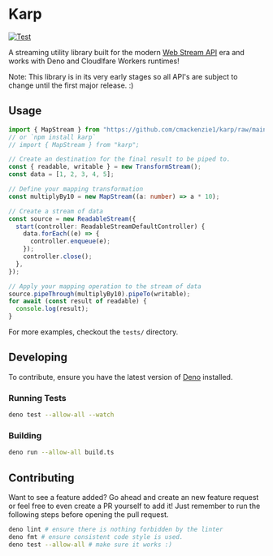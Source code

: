 # Karp

[![Test](https://github.com/cmackenzie1/karp/actions/workflows/deno-test.yml/badge.svg)](https://github.com/cmackenzie1/karp/actions/workflows/deno-test.yml)

A streaming utility library built for the modern
[Web Stream API](https://developer.mozilla.org/en-US/docs/Web/API/Streams_API)
era and works with Deno and Cloudlfare Workers runtimes!

Note: This library is in its very early stages so all API's are subject to
change until the first major release. :)

## Usage

```ts
import { MapStream } from "https://github.com/cmackenzie1/karp/raw/main/index.ts";
// or `npm install karp`
// import { MapStream } from "karp";

// Create an destination for the final result to be piped to.
const { readable, writable } = new TransformStream();
const data = [1, 2, 3, 4, 5];

// Define your mapping transformation
const multiplyBy10 = new MapStream((a: number) => a * 10);

// Create a stream of data
const source = new ReadableStream({
  start(controller: ReadableStreamDefaultController) {
    data.forEach((e) => {
      controller.enqueue(e);
    });
    controller.close();
  },
});

// Apply your mapping operation to the stream of data
source.pipeThrough(multiplyBy10).pipeTo(writable);
for await (const result of readable) {
  console.log(result);
}
```

For more examples, checkout the `tests/` directory.

## Developing

To contribute, ensure you have the latest version of [Deno](https://deno.land/)
installed.

### Running Tests

```bash
deno test --allow-all --watch
```

### Building

```bash
deno run --allow-all build.ts
```

## Contributing

Want to see a feature added? Go ahead and create an new feature request or feel
free to even create a PR yourself to add it! Just remember to run the following
steps before opening the pull request.

```bash
deno lint # ensure there is nothing forbidden by the linter
deno fmt # ensure consistent code style is used.
deno test --allow-all # make sure it works :)
```
